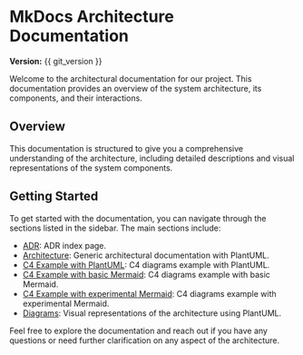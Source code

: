 # MkDocs Architecture Documentation

**Version:** {{ git_version }}

Welcome to the architectural documentation for our project. This documentation provides an overview of the system architecture, its components, and their interactions.

## Overview

This documentation is structured to give you a comprehensive understanding of the architecture, including detailed descriptions and visual representations of the system components.

## Getting Started

To get started with the documentation, you can navigate through the sections listed in the sidebar. The main sections include:

- [ADR](adr.md): ADR index page.
- [Architecture](architecture.md): Generic architectural documentation with PlantUML.
- [C4 Example with PlantUML](simulationQueueC4.md): C4 diagrams example with PlantUML.
- [C4 Example with basic Mermaid](simulationQueueC4Mermaid.md): C4 diagrams example with basic Mermaid.
- [C4 Example with experimental Mermaid](simulationQueueC4MermaidX.md): C4 diagrams example with experimental Mermaid.
- [Diagrams](diagrams/architecture.md): Visual representations of the architecture using PlantUML.

Feel free to explore the documentation and reach out if you have any questions or need further clarification on any aspect of the architecture.